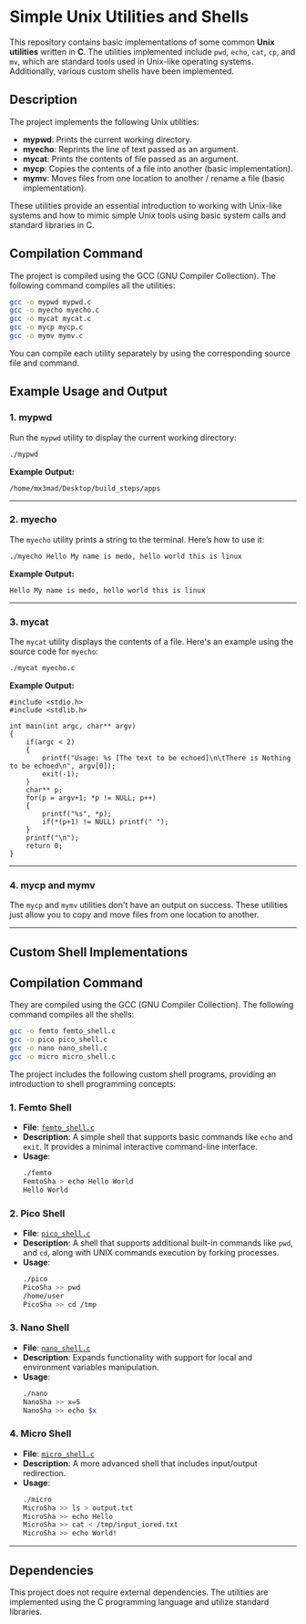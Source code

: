 # Simple Unix Utilities and Shells

This repository contains basic implementations of some common **Unix utilities** written in **C**. The utilities implemented include `pwd`, `echo`, `cat`, `cp`, and `mv`, which are standard tools used in Unix-like operating systems. Additionally, various custom shells have been implemented.

## Description

The project implements the following Unix utilities:

- **mypwd**: Prints the current working directory.
- **myecho**: Reprints the line of text passed as an argument.
- **mycat**: Prints the contents of file passed as an argument.
- **mycp**: Copies the contents of a file into another (basic implementation).
- **mymv**: Moves files from one location to another / rename a file (basic implementation).

These utilities provide an essential introduction to working with Unix-like systems and how to mimic simple Unix tools using basic system calls and standard libraries in C.

## Compilation Command

The project is compiled using the GCC (GNU Compiler Collection). The following command compiles all the utilities:

```bash
gcc -o mypwd mypwd.c
gcc -o myecho myecho.c
gcc -o mycat mycat.c
gcc -o mycp mycp.c
gcc -o mymv mymv.c
```

You can compile each utility separately by using the corresponding source file and command.

## Example Usage and Output

### 1. **mypwd**

Run the `mypwd` utility to display the current working directory:

```bash
./mypwd
```

**Example Output:**
```
/home/mx3mad/Desktop/build_steps/apps
```

---

### 2. **myecho**

The `myecho` utility prints a string to the terminal. Here’s how to use it:

```bash
./myecho Hello My name is medo, hello world this is linux
```

**Example Output:**
```
Hello My name is medo, hello world this is linux
```

---

### 3. **mycat**

The `mycat` utility displays the contents of a file. Here's an example using the source code for `myecho`:

```bash
./mycat myecho.c
```

**Example Output:**
```
#include <stdio.h>
#include <stdlib.h>

int main(int argc, char** argv)
{
    if(argc < 2)
    {
        printf("Usage: %s [The text to be echoed]\n\tThere is Nothing to be echoed\n", argv[0]);
        exit(-1);
    }
    char** p;
    for(p = argv+1; *p != NULL; p++)
    {
        printf("%s", *p);
        if(*(p+1) != NULL) printf(" ");
    }
    printf("\n");
    return 0;
}
```

---

### 4. **mycp** and **mymv**

The `mycp` and `mymv` utilities don't have an output on success. These utilities just allow you to copy and move files from one location to another.

---

## Custom Shell Implementations

## Compilation Command

They are compiled using the GCC (GNU Compiler Collection). The following command compiles all the shells:

```bash
gcc -o femto femto_shell.c
gcc -o pico pico_shell.c
gcc -o nano nano_shell.c
gcc -o micro micro_shell.c
```

The project includes the following custom shell programs, providing an introduction to shell programming concepts:

### 1. **Femto Shell**
- **File**: [`femto_shell.c`](https://github.com/Mx3mad/sys-programming-linux-course/blob/main/femto_shell.c)
- **Description**: A simple shell that supports basic commands like `echo` and `exit`. It provides a minimal interactive command-line interface.
- **Usage**:
  ```bash
  ./femto
  FemtoSha > echo Hello World
  Hello World
  ```

### 2. **Pico Shell**
- **File**: [`pico_shell.c`](https://github.com/Mx3mad/sys-programming-linux-course/blob/main/pico_shell.c)
- **Description**: A shell that supports additional built-in commands like `pwd`, and `cd`, along with UNIX commands execution by forking processes.
- **Usage**:
  ```bash
  ./pico
  PicoSha >> pwd
  /home/user
  PicoSha >> cd /tmp
  ```

### 3. **Nano Shell**
- **File**: [`nano_shell.c`](https://github.com/Mx3mad/sys-programming-linux-course/blob/main/nano_shell.c)
- **Description**: Expands functionality with support for local and environment variables manipulation.
- **Usage**:
  ```bash
  ./nano
  NanoSha >> x=5
  NanoSha >> echo $x
  ```

### 4. **Micro Shell**
- **File**: [`micro_shell.c`](https://github.com/Mx3mad/sys-programming-linux-course/blob/main/micro_shell.c)
- **Description**: A more advanced shell that includes input/output redirection.
- **Usage**:
  ```bash
  ./micro
  MicroSha >> ls > output.txt
  MicroSha >> echo Hello
  MicroSha >> cat < /tmp/input_iored.txt
  MicroSha >> echo World!
  ```

---

## Dependencies

This project does not require external dependencies. The utilities are implemented using the C programming language and utilize standard libraries.

